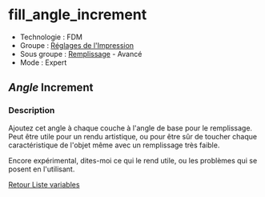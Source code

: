 # fill_angle_increment

* Technologie : FDM
* Groupe : [Réglages de l'Impression](../print_settings/print_settings.md)
* Sous groupe : [Remplissage](../print_settings/print_settings.md#remplissage) - Avancé
* Mode : Expert

## *Angle* Increment

### Description

Ajoutez cet angle à chaque couche à l'angle de base pour le remplissage. Peut être utile pour un rendu artistique, ou pour être sûr de toucher chaque caractéristique de l'objet même avec un remplissage très faible. 

Encore expérimental, dites-moi ce qui le rend utile, ou les problèmes qui se posent en l'utilisant.

[Retour Liste variables](variable_list.md)